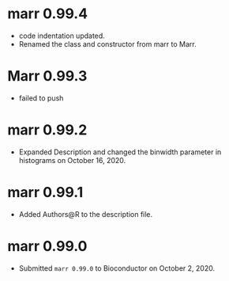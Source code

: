 # marr 0.99.4

* code indentation updated.
* Renamed the class and constructor from marr to Marr.

# Marr 0.99.3

* failed to push


# marr 0.99.2

* Expanded Description and changed the binwidth parameter in histograms on October 16, 2020.

# marr 0.99.1

* Added Authors@R to the description file.

# marr 0.99.0

* Submitted `marr 0.99.0` to Bioconductor on October 2, 2020.


